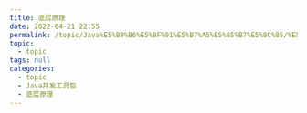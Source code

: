 ```yaml
---
title: 底层原理
date: 2022-04-21 22:55
permalink: /topic/Java%E5%B9%B6%E5%8F%91%E5%B7%A5%E5%85%B7%E5%8C%85/%E5%BA%95%E5%B1%82%E5%8E%9F%E7%90%86
topic: 
  - topic
tags: null
categories: 
  - topic
  - Java并发工具包
  - 底层原理
---
```

　　‍
